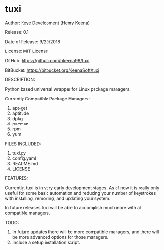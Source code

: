 # tuxi

Author: Keye Development (Henry Keena)

Release: 0.1

Date of Release: 9/29/2018

License: MIT License

GitHub: https://github.com/hkeena98/tuxi

BitBucket: https://bitbucket.org/KeenaSoft/tuxi

DESCRIPTION:

Python based universal wrapper for Linux package managers.

Currently Compatible Package Managers:

1. apt-get
2. aptitude
3. dpkg
4. pacman
5. rpm
6. yum

FILES INCLUDED:

1. tuxi.py
2. config.yaml
3. README.md
4. LICENSE

FEATURES:

Currently, tuxi is in very early development stages. As of now it is really only useful for some basic automation and reducing your number of keystrokes with installing, removing, and updating your system.

In future releases tuxi will be able to accomplish much more with all compatible managers.

TODO:

1. In future updates there will be more compatible managers, and there will be more advanced options for those managers.
2. Include a setup installation script.
